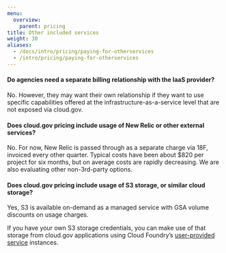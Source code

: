 ```yaml
---
menu:
  overview:
    parent: pricing
title: Other included services
weight: 30
aliases:
  - /docs/intro/pricing/paying-for-otherservices
  - /intro/pricing/paying-for-otherservices
---
```


#### Do agencies need a separate billing relationship with the IaaS provider?

No. However, they may want their own relationship if they want to use specific capabilities offered at the infrastructure-as-a-service level that are not exposed via cloud.gov.

#### Does cloud.gov pricing include usage of New Relic or other external services?

No. For now, New Relic is passed through as a separate charge via 18F, invoiced every other quarter. Typical costs have been about $820 per project for six months, but on average costs are rapidly decreasing. We are also evaluating other non-3rd-party options.

#### Does cloud.gov pricing include usage of S3 storage, or similar cloud storage?

Yes, S3 is available on-demand as a managed service with GSA volume discounts on usage charges.

If you have your own S3 storage credentials, you can make use of that storage from cloud.gov applications using Cloud Foundry’s [user-provided service](https://docs.cloudfoundry.org/devguide/services/user-provided.html) instances.
